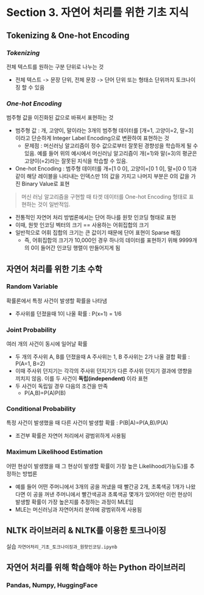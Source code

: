 # Section 3. 자연어 처리를 위한 기초 지식

## Tokenizing & One-hot Encoding
### *Tokenizing*
전체 텍스트를 원하는 구분 단위로 나누는 것
  - 전체 텍스트 -> 문장 단위, 전체 문장 -> 단어 단위 또는 형태소 단위까지 토크나이징 할 수 있음

### *One-hot Encoding*
범주형 값을 이진화된 값으로 바꿔서 표현하는 것
  - 범주형 값 : 개, 고양이, 말이라는 3개의 범주형 데이터를 [개=1, 고양이=2, 말=3]이라고 단순하게 Integer Label Encoding으로 변환하여 표현하는 것
    - 문제점 : 머신러닝 알고리즘이 정수 값으로부터 잘못된 경향성을 학습하게 될 수 있음. 예를 들어 위의 예시에서 머신러닝 알고리즘이 개(=1)와 말(=3)의 평균은 고양이(=2)라는 잘못된 지식을 학습할 수 있음.
  - One-hot Encoding : 범주형 데이터를 개=[1 0 0], 고양이=[0 1 0], 말=[0 0 1]과 같이 해당 레이블을 나타내는 인덱스만 1의 값을 가지고 나머지 부분은 0의 값을 가진 Binary Value로 표현
  > 머신 러닝 알고리즘을 구현할 때 타겟 데이터를 One-hot Encoding 형태로 표현하는 것이 일반적임.
  - 전통적인 자연어 처리 방법론에서는 단어 하나를 원핫 인코딩 형태로 표현
  - 이때, 원핫 인코딩 벡터의 크기 == 사용하는 어휘집합의 크기
  - 일반적으로 어휘 집합의 크기는 큰 값이기 때문에 단어 표현이 Sparse 해짐
    - 즉, 어휘집합의 크기가 10,000인 경우 하나의 데이터를 표현하기 위해 9999개의 0이 들어간 인코딩 행렬이 만들어지게 됨
  
## 자연어 처리를 위한 기초 수학
### Random Variable
확률론에서 특정 사건이 발생할 확률을 나타냄
- 주사위를 던졌을때 1이 나올 확률 : P(x=1) = 1/6

### Joint Probability
여러 개의 사건이 동시에 일어날 확률
- 두 개의 주사위 A, B를 던졌을때 A 주사위는 1, B 주사위는 2가 나올 결합 확률 : P(A=1, B=2)
- 이때 주사위 던지기는 각각의 주사위 던지기가 다른 주사위 던지기 결과에 영향을 끼치지 않음. 이를 두 사건이 **독립(independent)** 이라 표현
- 두 사건이 독립일 경우 다음의 조건을 만족
  - P(A,B)=P(A)P(B)

### Conditional Probability
특정 사건이 발생했을 때 다른 사건이 발생할 확률 : P(B|A)=P(A,B)/P(A)
- 조건부 확률은 자연어 처리에서 광범위하게 사용됨

### Maximum Likelihood Estimation
어떤 현상이 발생했을 때 그 현상이 발생할 확률이 가장 높은 Likelihood(가능도)를 추정하는 방법론
- 예를 들어 어떤 주머니에서 3개의 공을 꺼냈을 때 빨간공 2개, 초록색공 1개가 나왔다면 이 공을 꺼낸 주머니에서 빨간색공과 초록색공 몇개가 있어야만 이런 현상이 발생할 확률이 가장 높은지를 추정하는 과정이 MLE임
- MLE는 머신러닝과 자연어처리 분야에 광범위하게 사용됨

## NLTK 라이브러리 & NLTK를 이용한 토크나이징
실습 ```자연어처리_기초_토크나이징과_원핫인코딩.ipynb```
## 자연어 처리를 위해 학습해야 하는 Python 라이브러리
### Pandas, Numpy, HuggingFace
